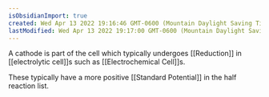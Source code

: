 ```yaml
---
isObsidianImport: true
created: Wed Apr 13 2022 19:16:46 GMT-0600 (Mountain Daylight Saving Time)
lastModified: Wed Apr 13 2022 19:17:00 GMT-0600 (Mountain Daylight Saving Time)
---
```

A cathode is part of the cell which typically undergoes [[Reduction]] in [[electrolytic cell]]s such as [[Electrochemical Cell]]s.

These typically have a more positive [[Standard Potential]] in the half reaction list.